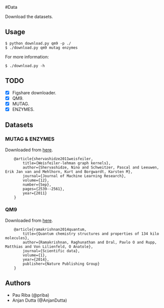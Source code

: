 #Data

Download the datasets.

## Usage

    $ python download.py qm9 -p ./
    $ ./download.py qm9 mutag enzymes

For more information:

    $ ./download.py -h
    
## TODO

- [x] Figshare downloader.
- [x] QM9.
- [x] MUTAG.
- [x] ENZYMES.

## Datasets

### MUTAG & ENZYMES

Downloaded from [here](https://figshare.com/articles/MUTAG_and_ENZYMES_DataSet/899875).

```
    @article{shervashidze2011weisfeiler,
        title={Weisfeiler-lehman graph kernels},
        author={Shervashidze, Nino and Schweitzer, Pascal and Leeuwen, Erik Jan van and Mehlhorn, Kurt and Borgwardt, Karsten M},
        journal={Journal of Machine Learning Research},
        volume={12},
        number={Sep},
        pages={2539--2561},
        year={2011}
    }

```

### QM9

Downloaded from [here](https://figshare.com/collections/Quantum_chemistry_structures_and_properties_of_134_kilo_molecules/978904).

```
    @article{ramakrishnan2014quantum,
        title={Quantum chemistry structures and properties of 134 kilo molecules},
        author={Ramakrishnan, Raghunathan and Dral, Pavlo O and Rupp, Matthias and Von Lilienfeld, O Anatole},
        journal={Scientific data},
        volume={1},
        year={2014},
        publisher={Nature Publishing Group}
    }

```

## Authors

* Pau Riba (@priba)
* Anjan Dutta (@AnjanDutta)
